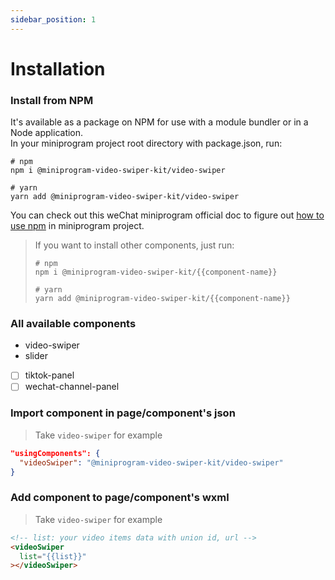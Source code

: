 ```yaml
---
sidebar_position: 1
---
```


# Installation
### Install from NPM

It's available as a package on NPM for use with a module bundler or in a Node application.  
In your miniprogram project root directory with package.json, run: 

```
# npm
npm i @miniprogram-video-swiper-kit/video-swiper

# yarn
yarn add @miniprogram-video-swiper-kit/video-swiper
```

You can check out this weChat miniprogram official doc to figure out 
[how to use npm](https://developers.weixin.qq.com/miniprogram/dev/devtools/npm.html) in miniprogram project.

> If you want to install other components, just run:
> ```
> # npm
> npm i @miniprogram-video-swiper-kit/{{component-name}}
> 
> # yarn
> yarn add @miniprogram-video-swiper-kit/{{component-name}}
> ```

### All available components

- video-swiper
- slider
- [ ] tiktok-panel
- [ ] wechat-channel-panel

### Import component in page/component's json

> Take `video-swiper` for example

```json
"usingComponents": {
  "videoSwiper": "@miniprogram-video-swiper-kit/video-swiper"
}
```

### Add component to page/component's wxml

> Take `video-swiper` for example

```html
<!-- list: your video items data with union id, url -->
<videoSwiper
  list="{{list}}"
></videoSwiper>
```
